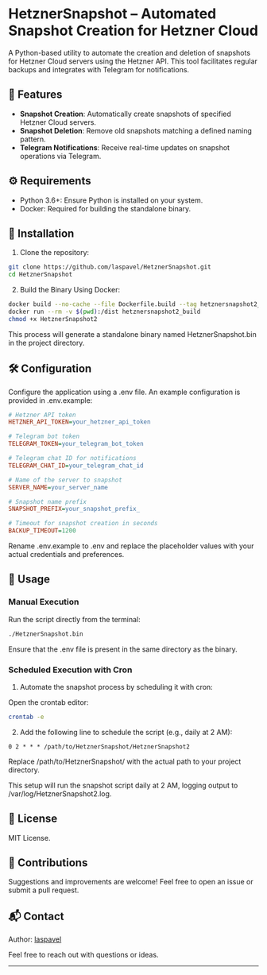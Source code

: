 # HetznerSnapshot – Automated Snapshot Creation for Hetzner Cloud

A Python-based utility to automate the creation and deletion of snapshots for Hetzner Cloud servers using the Hetzner API. This tool facilitates regular backups and integrates with Telegram for notifications.

## 📌 Features

* **Snapshot Creation**: Automatically create snapshots of specified Hetzner Cloud servers.
* **Snapshot Deletion**: Remove old snapshots matching a defined naming pattern.
* **Telegram Notifications**: Receive real-time updates on snapshot operations via Telegram.

## ⚙️ Requirements

* Python 3.6+: Ensure Python is installed on your system.
* Docker: Required for building the standalone binary.

## 🚀 Installation

1) Clone the repository:​

```bash
git clone https://github.com/laspavel/HetznerSnapshot.git
cd HetznerSnapshot
```

2) Build the Binary Using Docker: 

```bash
docker build --no-cache --file Dockerfile.build --tag hetznersnapshot2_build .
docker run --rm -v $(pwd):/dist hetznersnapshot2_build
chmod +x HetznerSnapshot2
```

This process will generate a standalone binary named HetznerSnapshot.bin in the project directory.

## 🛠️ Configuration

Configure the application using a .env file. An example configuration is provided in .env.example:

```ini
# Hetzner API token
HETZNER_API_TOKEN=your_hetzner_api_token

# Telegram bot token
TELEGRAM_TOKEN=your_telegram_bot_token

# Telegram chat ID for notifications
TELEGRAM_CHAT_ID=your_telegram_chat_id

# Name of the server to snapshot
SERVER_NAME=your_server_name

# Snapshot name prefix
SNAPSHOT_PREFIX=your_snapshot_prefix_

# Timeout for snapshot creation in seconds
BACKUP_TIMEOUT=1200
```
Rename .env.example to .env and replace the placeholder values with your actual credentials and preferences.

## 🧪 Usage

### Manual Execution
Run the script directly from the terminal:​

```bash
./HetznerSnapshot.bin
```

Ensure that the .env file is present in the same directory as the binary.


### Scheduled Execution with Cron

1) Automate the snapshot process by scheduling it with cron:

Open the crontab editor:

```bash
crontab -e
```
2) Add the following line to schedule the script (e.g., daily at 2 AM):

```
0 2 * * * /path/to/HetznerSnapshot/HetznerSnapshot2
```

Replace /path/to/HetznerSnapshot/ with the actual path to your project directory.

This setup will run the snapshot script daily at 2 AM, logging output to /var/log/HetznerSnapshot2.log.

## 📄 License

MIT License.​

## 🤝 Contributions

Suggestions and improvements are welcome! Feel free to open an issue or submit a pull request.

## 📬 Contact

Author: [laspavel](https://github.com/laspavel)

Feel free to reach out with questions or ideas.

---
